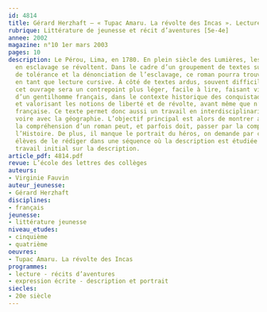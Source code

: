 ```yaml
---
id: 4814
title: Gérard Herzhaft – « Tupac Amaru. La révolte des Incas ». Lecture cursive
rubrique: Littérature de jeunesse et récit d’aventures [5e-4e] 
annee: 2002
magazine: n°10 1er mars 2003
pages: 10
description: Le Pérou, Lima, en 1780. En plein siècle des Lumières, les Indiens réduits
  en esclavage se révoltent. Dans le cadre d’un groupement de textes sur les idées
  de tolérance et la dénonciation de l’esclavage, ce roman pourra trouver sa place
  en tant que lecture cursive. À côté de textes ardus, souvent difficiles d’accès,
  cet ouvrage sera un contrepoint plus léger, facile à lire, faisant vivre les aventures
  d’un gentilhomme français, dans le contexte historique des conquistadors du XVIIIe siècle,
  et valorisant les notions de liberté et de révolte, avant même que n’éclate la Révolution
  française. Ce texte permet donc aussi un travail en interdisciplinarité avec l’histoire,
  voire avec la géographie. L’objectif principal est alors de montrer aux élèves que
  la compréhension d’un roman peut, et parfois doit, passer par la compréhension de
  l’Histoire. De plus, il manque le portrait du héros, on demande par conséquent aux
  élèves de le rédiger dans une séquence où la description est étudiée ou après un
  travail initial sur la description.
article_pdf: 4814.pdf
revue: L’école des lettres des collèges
auteurs:
- Virginie Fauvin
auteur_jeunesse:
- Gérard Herzhaft
disciplines:
- français
jeunesse:
- littérature jeunesse
niveau_etudes:
- cinquième
- quatrième
oeuvres:
- Tupac Amaru. La révolte des Incas
programmes:
- lecture - récits d’aventures
- expression écrite - description et portrait
siecles:
- 20e siècle
---
```

